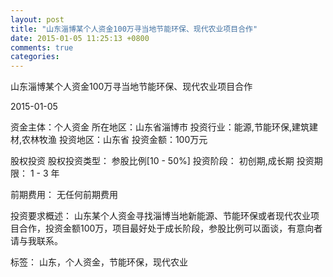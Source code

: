 ```yaml
---
layout: post
title: "山东淄博某个人资金100万寻当地节能环保、现代农业项目合作"
date: 2015-01-05 11:25:13 +0800
comments: true
categories: 
---
```

山东淄博某个人资金100万寻当地节能环保、现代农业项目合作



2015-01-05

资金主体：个人资金
所在地区：山东省淄博市
投资行业：能源,节能环保,建筑建材,农林牧渔
投资地区：山东省
投资金额：100万元

股权投资
股权投资类型：
                            参股比例[10 - 50%] 
                                                                                投资阶段：
                            初创期,成长期 
                                                                                                                                        投资期限：
                            1 - 3 年

前期费用：
无任何前期费用

投资要求概述：
山东某个人资金寻找淄博当地新能源、节能环保或者现代农业项目合作，投资金额100万，项目最好处于成长阶段，参股比例可以面谈，有意向者请与我联系。

标签：
山东，个人资金，节能环保，现代农业

